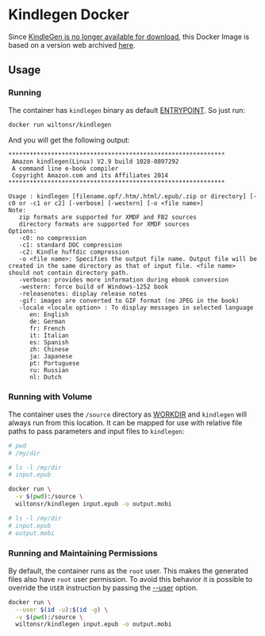 # Kindlegen Docker

Since [KindleGen is no longer available for download](https://www.amazon.com/gp/feature.html?ie=UTF8&docId=1000765211), this Docker Image is based on a version web archived [here](https://archive.org/download/kindlegen2.9/kindlegen_linux_2.6_i386_v2_9.tar.gz).

## Usage

### Running

The container has `kindlegen` binary as default [ENTRYPOINT](https://docs.docker.com/engine/reference/builder/#entrypoint). So just run:

```bash
docker run wiltonsr/kindlegen
```

And you will get the following output:

```text
*************************************************************
 Amazon kindlegen(Linux) V2.9 build 1028-0897292
 A command line e-book compiler
 Copyright Amazon.com and its Affiliates 2014
*************************************************************

Usage : kindlegen [filename.opf/.htm/.html/.epub/.zip or directory] [-c0 or -c1 or c2] [-verbose] [-western] [-o <file name>]
Note:
   zip formats are supported for XMDF and FB2 sources
   directory formats are supported for XMDF sources
Options:
   -c0: no compression
   -c1: standard DOC compression
   -c2: Kindle huffdic compression
   -o <file name>: Specifies the output file name. Output file will be created in the same directory as that of input file. <file name> should not contain directory path.
   -verbose: provides more information during ebook conversion
   -western: force build of Windows-1252 book
   -releasenotes: display release notes
   -gif: images are converted to GIF format (no JPEG in the book)
   -locale <locale option> : To display messages in selected language
      en: English
      de: German
      fr: French
      it: Italian
      es: Spanish
      zh: Chinese
      ja: Japanese
      pt: Portuguese
      ru: Russian
      nl: Dutch
```

### Running with Volume

The container uses the `/source` directory as [WORKDIR](https://docs.docker.com/engine/reference/builder/#workdir) and `kindlegen` will always run from this location. It can be mapped for use with relative file paths to pass parameters and input files to `kindlegen`:

```bash
# pwd
# /my/dir

# ls -l /my/dir
# input.epub

docker run \
  -v $(pwd):/source \
  wiltonsr/kindlegen input.epub -o output.mobi

# ls -l /my/dir
# input.epub
# output.mobi
```

### Running and Maintaining Permissions

By default, the container runs as the `root` user. This makes the generated files also have `root` user permission. To avoid this behavior it is possible to override the `USER` instruction by passing the [--user](https://docs.docker.com/engine/reference/run/#user) option.

```bash
docker run \
  --user $(id -u):$(id -g) \
  -v $(pwd):/source \
  wiltonsr/kindlegen input.epub -o output.mobi
```